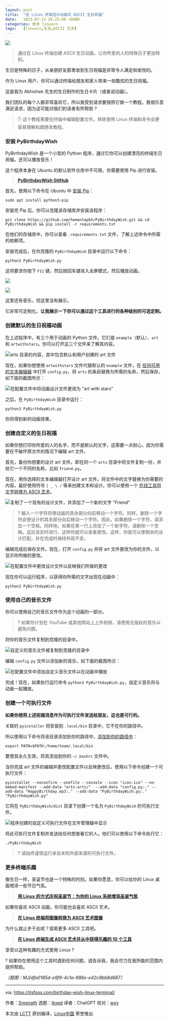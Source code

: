 ```yaml
---
layout: post
title:	"在 Linux 终端显示动画式 ASCII 生日祝福"
date:	2023-07-13 16:25:00 +0800 
categories:	技术 linuxcn 
tags:	[linuxcn,生日,ASCII 艺术]
---
```



![](/Asserts/Images//attachment/album/202307/13/162413kvclclvgvhj8qqbz.jpg)



> 
> 通过在 Linux 终端创建 ASCII 生日动画，让你所爱的人的特殊日子更加特别。
> 
> 
> 


生日是特殊的日子，从亲朋好友那里收到生日祝福是非常令人满足和愉悦的。


作为 Linux 用户，你可以通过终端给朋友和家人带来一些酷炫的生日祝福。


这是我为 Abhishek 先生的生日制作的生日卡片（或者说动画）。



我们团队的每个人都非常喜欢它，所以我受到请求要按照它做一个教程。我很乐意满足请求，因为这可能对我们的读者有所帮助 ?



> 
> ✋ 这个教程需要在终端中编辑配置文件。熟练使用 Linux 终端和命令会更容易理解和跟随本教程。
> 
> 
> 


### 安装 PyBirthdayWish


PyBirthdayWish 是一个小型的 Python 程序，通过它你可以创建漂亮的终端生日祝福，还可以播放音乐！


这个程序本身在 Ubuntu 的默认软件仓库中不可用，你需要使用 Pip 进行安装。



> 
> **[PyBirthdayWish GitHub](https://github.com:443/hemantapkh/PyBirthdayWish)**
> 
> 
> 


首先，使用以下命令在 Ubuntu 中 [安装 Pip](https://itsfoss.com/install-pip-ubuntu/)：



```
sudo apt install python3-pip

```

安装完 Pip 后，你可以克隆该存储库并安装该程序：



```
git clone https://github.com/hemantapkh/PyBirthdayWish.git && cd PyBirthdayWish && pip install -r requirements.txt

```

在他们的存储库中，你可以查看 `.requirements.txt` 文件，了解上述命令中所需的依赖项。


安装完成后，在你克隆的 `PyBirthdayWish` 目录中运行以下命令：



```
python3 PyBirthdayWish.py

```

这将要求你按下 `F11` 键，然后按回车键进入全屏模式，然后播放动画。


![](/Asserts/Images//attachment/album/202307/13/162515r8emeo8izzeh8doo.png)


![](/Asserts/Images//attachment/album/202307/13/162516wmqbr0a6w14c6rxr.png)


这里还有音乐，但这里没有展示。


它非常可定制化。**让我展示一下你可以通过这个工具进行的各种级别的可选定制。**


### 创建默认的生日祝福动画


在上述程序中，有三个用于动画的 Python 文件。它们是 `example`（默认）、`art` 和 `artwithstars`。你可以打开这三个文件来了解其内容。


![arts 目录的内容，其中包含默认和用户创建的 art 文件](/Asserts/Images//attachment/album/202307/13/162516rf0fzqdcf009hfrx.png)


现在，如果你想使用 `artwithstars` 文件代替默认的 `example` 文件，在 [任何可用的文本编辑器](https://itsfoss.com/command-line-text-editors-linux/) 中打开 `config.py`，将 `arts` 的条目替换为所需的名称，然后保存，如下面的截图所示：


![在配置文件中将动画设计文件更改为 "art with stars"](/Asserts/Images//attachment/album/202307/13/162517xz2pddghuyp5yn4b.png)


之后，在 `PyBirthdayWish` 目录中运行：



```
python3 PyBirthdayWish.py

```

你将得到新的动画效果。


### 创建自定义的生日祝福


如果你想打印你所爱的人的名字，而不是默认的文字，这需要一点耐心，因为你需要在不破坏原文件的情况下编辑 art 文件。


首先，备份你想要的设计 art 文件。即在同一个 `arts` 目录中将文件复制一份，并给它一个不同的名称，比如 `friend.py`。


现在，用你选择的文本编辑器打开设计 art 文件。将文件中的文字替换为你需要的内容。最好使用符号 `| _ \ /` 等来创建文本和设计。你可以使用一个 [在线工具将文字转换为 ASCII 艺术](https://patorjk.com:443/software/taag/#p=display&f=Big&t=Friend)。


![复制了一个现有的设计文件，并添加了一个新的文字 "Friend"](/Asserts/Images//attachment/album/202307/13/162517so44o9hld8llrl49.png)



> 
> ? 输入一个字符将使动画的其余部分向前移动一个字符。同样，删除一个字符会使设计的其余部分向后移动一个字符。因此，如果删除一个字符，请添加一个空格。同样地，如果在某一行上添加了一个新字符，请删除一个空格。这应该实时进行，这样你就可以查看更改。这样，你就可以使剩余的设计匹配，并在完成时保持外观不变。
> 
> 
> 


编辑完成后保存文件。现在，打开 `config.py` 并将 art 文件更改为你的文件，以显示你所做的更改。


![在配置文件中更改设计文件以反映我们所做的更改](/Asserts/Images//attachment/album/202307/13/162518g760971sqmq0zdm0.png)


现在你可以运行程序，以获得你所需的文字出现在动画中：



```
python3 PyBirthdayWish.py

```

### 使用自己的音乐文件


你可以使用自己的音乐文件作为这个动画的一部分。



> 
> ? 如果你计划在 YouTube 或其他网站上上传视频，请使用无版权的音乐以避免问题。
> 
> 
> 


将你的音乐文件复制到克隆的目录中。


![自定义的音乐文件被复制到克隆的目录中](/Asserts/Images//attachment/album/202307/13/162518i64qvqqv9scy9qm5.png)


编辑 `config.py` 文件以添加新的音乐，如下面的截图所示：


![在配置文件中添加自定义音乐文件以在动画中播放](/Asserts/Images//attachment/album/202307/13/162519eb04pfdx66zgfibb.png)


完成！现在，如果执行运行命令 `python3 PyBirthdayWish.py`，自定义音乐将与动画一起播放。


### 创建一个可执行文件


**如果你想将上述祝福消息作为可执行文件发送给朋友，这也是可行的。**


关联的 `pyinstaller` 将安装到 `.local/bin` 目录中，它不在你的路径中。


所以使用以下命令将该目录添加到你的路径中，[添加到你的路径中](https://itsfoss.com/add-directory-to-path-linux/)：



```
export PATH=$PATH:/home/team/.local/bin

```

要使其永久生效，将其添加到你的 `~/.bashrc` 文件中。


当你完成 art 文件的编辑并更改配置文件以反映更改后，使用以下命令创建一个可执行文件：



```
pyinstaller --noconfirm --onefile --console --icon "icon.ico" --no-embed-manifest --add-data "arts:arts/"  --add-data "config.py:." --add-data "HappyBirthday.mp3:." --add-data "PyBirthdayWish.py:."  "PyBirthdayWish.py"

```

它将在 `PyBirthdayWish/dist` 目录下创建一个名为 `PyBirthdayWish` 的可执行文件。


![程序创建的自定义可执行文件在文件管理器中显示](/Asserts/Images//attachment/album/202307/13/162520baszqvd0mfdiqqql.png)


将此可执行文件复制并发送给任何想查看它的人。他们可以使用以下命令执行它：



```
./PyBirthdayWish

```


> 
> ? 请始终谨慎运行来自未知外部来源的可执行文件。
> 
> 
> 


### 更多终端乐趣


像生日一样，圣诞节也是一个特殊的时刻。如果你愿意，你可以给你的 Linux 桌面增添一些节日气氛。



> 
> **[用 Linux 的方式庆祝圣诞节：为你的 Linux 系统增添圣诞气氛](https://itsfoss.com/christmas-linux-wallpaper/)**
> 
> 
> 


如果你喜欢 ASCII 动画，你可能也会喜欢 ASCII 艺术。



> 
> **[在 Linux 终端将图像转换为 ASCII 艺术图像](https://itsfoss.com/ascii-image-converter/)**
> 
> 
> 


为什么就止步于此呢？探索更多 ASCII 工具吧。



> 
> **[在 Linux 终端生成 ASCII 艺术并从中获得乐趣的 10 个工具](https://itsfoss.com/ascii-art-linux-terminal/)**
> 
> 
> 


享受以这种有趣的方式使用 Linux ?


? 如果你在使用这个工具时遇到任何问题，请告诉我，我会尽力在我所能的范围内提供帮助。


*（题图：MJ/dfa0185d-e9f9-4c1a-886e-e42c9bb8d687）*




---


via: <https://itsfoss.com/birthday-wish-linux-terminal/>


作者：[Sreenath](https://itsfoss.com/author/sreenath/) 选题：[lkxed](https://github.com/lkxed/) 译者：ChatGPT 校对：[wxy](https://github.com/wxy)


本文由 [LCTT](https://github.com/LCTT/TranslateProject) 原创编译，[Linux中国](https://linux.cn/) 荣誉推出
